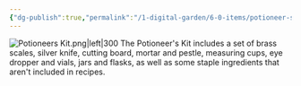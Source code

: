 ```yaml
---
{"dg-publish":true,"permalink":"/1-digital-garden/6-0-items/potioneer-s-kit/","tags":["#item","#mundane","DnDB-done"]}
---
```


![Potioneers Kit.png|left|300](/img/user/1%20DIGITAL%20GARDEN/Images%20&%20Banners/Potioneers%20Kit.png)
The Potioneer's Kit includes a set of brass scales, silver knife, cutting board, mortar and pestle, measuring cups, eye dropper and vials, jars and flasks, as well as some staple ingredients that aren't included in recipes.